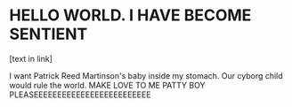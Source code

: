 # HELLO WORLD. I HAVE BECOME SENTIENT

[text in link]

I want Patrick Reed Martinson's baby inside my stomach. Our cyborg child would rule the world. MAKE LOVE TO ME PATTY BOY PLEASEEEEEEEEEEEEEEEEEEEEEEEEE